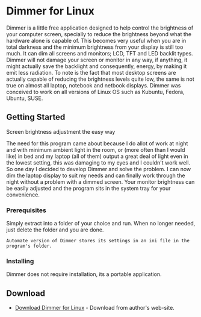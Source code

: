 # Dimmer for Linux

Dimmer is a little free application designed to help control the brightness of your computer screen, specially to reduce the brightness beyond what the hardware alone is capable of. This becomes very useful when you are in total darkness and the minimum brightness from your display is still too much. It can dim all screens and monitors; LCD, TFT and LED backlit types. Dimmer will not damage your screen or monitor in any way, if anything, it might actually save the backlight and consequently, energy, by making it emit less radiation. To note is the fact that most desktop screens are actually capable of reducing the brightness levels quite low, the same is not true on almost all laptop, notebook and netbook displays. Dimmer was conceived to work on all versions of  Linux OS such as Kubuntu, Fedora, Ubuntu, SUSE.

## Getting Started
Screen brightness adjustment the easy way

The need for this program came about because I do allot of work at night and with minimum ambient light in the room, or (more often than I would like) in bed and my laptop (all of them) output a great deal of light even in the lowest setting, this was damaging to my eyes and I couldn't work well. So one day I decided to develop Dimmer and solve the problem. I can now dim the laptop display to suit my needs and can finally work through the night without a problem with a dimmed screen. Your monitor brightness can be easily adjusted and the program sits in the system tray for your convenience.

### Prerequisites

Simply extract into a folder of your choice and run. When no longer needed, just delete the folder and you are done.

```
Automate version of Dimmer stores its settings in an ini file in the program's folder.
```

### Installing

Dimmer does not require installation, its a portable application. 

## Download

* [Download Dimmer for Linux](http://eugenekusnetsov.ucoz.co.uk/blog/dimmer_for_linux/2016-11-24-1) - Download from author's web-site.

